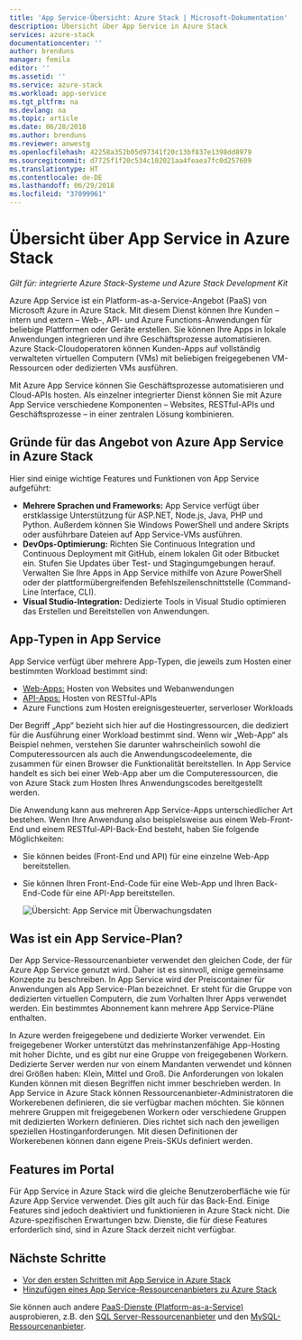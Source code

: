 ```yaml
---
title: 'App Service-Übersicht: Azure Stack | Microsoft-Dokumentation'
description: Übersicht über App Service in Azure Stack
services: azure-stack
documentationcenter: ''
author: brenduns
manager: femila
editor: ''
ms.assetid: ''
ms.service: azure-stack
ms.workload: app-service
ms.tgt_pltfrm: na
ms.devlang: na
ms.topic: article
ms.date: 06/28/2018
ms.author: brenduns
ms.reviewer: anwestg
ms.openlocfilehash: 42258a352b05d97341f20c13bf837e1398dd8979
ms.sourcegitcommit: d7725f1f20c534c102021aa4feaea7fc0d257609
ms.translationtype: HT
ms.contentlocale: de-DE
ms.lasthandoff: 06/29/2018
ms.locfileid: "37099961"
---
```

# <a name="app-service-on-azure-stack-overview"></a>Übersicht über App Service in Azure Stack

*Gilt für: integrierte Azure Stack-Systeme und Azure Stack Development Kit*

Azure App Service ist ein Platform-as-a-Service-Angebot (PaaS) von Microsoft Azure in Azure Stack. Mit diesem Dienst können Ihre Kunden – intern und extern – Web-, API- und Azure Functions-Anwendungen für beliebige Plattformen oder Geräte erstellen. Sie können Ihre Apps in lokale Anwendungen integrieren und ihre Geschäftsprozesse automatisieren. Azure Stack-Cloudoperatoren können Kunden-Apps auf vollständig verwalteten virtuellen Computern (VMs) mit beliebigen freigegebenen VM-Ressourcen oder dedizierten VMs ausführen.

Mit Azure App Service können Sie Geschäftsprozesse automatisieren und Cloud-APIs hosten. Als einzelner integrierter Dienst können Sie mit Azure App Service verschiedene Komponenten – Websites, RESTful-APIs und Geschäftsprozesse – in einer zentralen Lösung kombinieren.

## <a name="why-offer-azure-app-service-on-azure-stack"></a>Gründe für das Angebot von Azure App Service in Azure Stack

Hier sind einige wichtige Features und Funktionen von App Service aufgeführt:

- **Mehrere Sprachen und Frameworks:** App Service verfügt über erstklassige Unterstützung für ASP.NET, Node.js, Java, PHP und Python. Außerdem können Sie Windows PowerShell und andere Skripts oder ausführbare Dateien auf App Service-VMs ausführen.
- **DevOps-Optimierung:** Richten Sie Continuous Integration und Continuous Deployment mit GitHub, einem lokalen Git oder Bitbucket ein. Stufen Sie Updates über Test- und Stagingumgebungen herauf. Verwalten Sie Ihre Apps in App Service mithilfe von Azure PowerShell oder der plattformübergreifenden Befehlszeilenschnittstelle (Command-Line Interface, CLI).
- **Visual Studio-Integration:** Dedizierte Tools in Visual Studio optimieren das Erstellen und Bereitstellen von Anwendungen.

## <a name="app-types-in-app-service"></a>App-Typen in App Service

App Service verfügt über mehrere App-Typen, die jeweils zum Hosten einer bestimmten Workload bestimmt sind:

- [Web-Apps:](https://docs.microsoft.com/azure/app-service-web/app-service-web-overview) Hosten von Websites und Webanwendungen
- [API-Apps:](https://docs.microsoft.com/azure/app-service-api/app-service-api-apps-why-best-platform) Hosten von RESTful-APIs
- Azure Functions zum Hosten ereignisgesteuerter, serverloser Workloads

Der Begriff „App“ bezieht sich hier auf die Hostingressourcen, die dediziert für die Ausführung einer Workload bestimmt sind. Wenn wir „Web-App“ als Beispiel nehmen, verstehen Sie darunter wahrscheinlich sowohl die Computeressourcen als auch die Anwendungscodeelemente, die zusammen für einen Browser die Funktionalität bereitstellen. In App Service handelt es sich bei einer Web-App aber um die Computeressourcen, die von Azure Stack zum Hosten Ihres Anwendungscodes bereitgestellt werden.

Die Anwendung kann aus mehreren App Service-Apps unterschiedlicher Art bestehen. Wenn Ihre Anwendung also beispielsweise aus einem Web-Front-End und einem RESTful-API-Back-End besteht, haben Sie folgende Möglichkeiten:

- Sie können beides (Front-End und API) für eine einzelne Web-App bereitstellen.
- Sie können Ihren Front-End-Code für eine Web-App und Ihren Back-End-Code für eine API-App bereitstellen.

   ![Übersicht: App Service mit Überwachungsdaten](media/azure-stack-app-service-overview/image01.png)

## <a name="what-is-an-app-service-plan"></a>Was ist ein App Service-Plan?

Der App Service-Ressourcenanbieter verwendet den gleichen Code, der für Azure App Service genutzt wird. Daher ist es sinnvoll, einige gemeinsame Konzepte zu beschreiben. In App Service wird der Preiscontainer für Anwendungen als App Service-Plan bezeichnet. Er steht für die Gruppe von dedizierten virtuellen Computern, die zum Vorhalten Ihrer Apps verwendet werden. Ein bestimmtes Abonnement kann mehrere App Service-Pläne enthalten.

In Azure werden freigegebene und dedizierte Worker verwendet. Ein freigegebener Worker unterstützt das mehrinstanzenfähige App-Hosting mit hoher Dichte, und es gibt nur eine Gruppe von freigegebenen Workern. Dedizierte Server werden nur von einem Mandanten verwendet und können drei Größen haben: Klein, Mittel und Groß. Die Anforderungen von lokalen Kunden können mit diesen Begriffen nicht immer beschrieben werden. In App Service in Azure Stack können Ressourcenanbieter-Administratoren die Workerebenen definieren, die sie verfügbar machen möchten. Sie können mehrere Gruppen mit freigegebenen Workern oder verschiedene Gruppen mit dedizierten Workern definieren. Dies richtet sich nach den jeweiligen speziellen Hostinganforderungen. Mit diesen Definitionen der Workerebenen können dann eigene Preis-SKUs definiert werden.

## <a name="portal-features"></a>Features im Portal

Für App Service in Azure Stack wird die gleiche Benutzeroberfläche wie für Azure App Service verwendet. Dies gilt auch für das Back-End. Einige Features sind jedoch deaktiviert und funktionieren in Azure Stack nicht. Die Azure-spezifischen Erwartungen bzw. Dienste, die für diese Features erforderlich sind, sind in Azure Stack derzeit nicht verfügbar.

## <a name="next-steps"></a>Nächste Schritte

- [Vor den ersten Schritten mit App Service in Azure Stack](azure-stack-app-service-before-you-get-started.md)
- [Hinzufügen eines App Service-Ressourcenanbieters zu Azure Stack](azure-stack-app-service-deploy.md)

Sie können auch andere [PaaS-Dienste (Platform-as-a-Service)](azure-stack-tools-paas-services.md) ausprobieren, z.B. den [SQL Server-Ressourcenanbieter](azure-stack-sql-resource-provider-deploy.md) und den [MySQL-Ressourcenanbieter](azure-stack-mysql-resource-provider-deploy.md).

